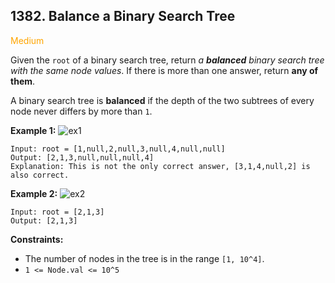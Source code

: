 ## 1382. Balance a Binary Search Tree
<span style="color:orange">Medium</span>

Given the `root` of a binary search tree, return *a **balanced** binary search tree with the same node values*. If there is more than one answer, return **any of them**.

A binary search tree is **balanced** if the depth of the two subtrees of every node never differs by more than `1`.


**Example 1:**
![ex1](https://assets.leetcode.com/uploads/2021/08/10/balance1-tree.jpg)
```
Input: root = [1,null,2,null,3,null,4,null,null]
Output: [2,1,3,null,null,null,4]
Explanation: This is not the only correct answer, [3,1,4,null,2] is also correct.
```
**Example 2:**
![ex2](https://assets.leetcode.com/uploads/2021/08/10/balanced2-tree.jpg)
```
Input: root = [2,1,3]
Output: [2,1,3]
```

**Constraints:**

+ The number of nodes in the tree is in the range `[1, 10^4]`.
+ `1 <= Node.val <= 10^5`